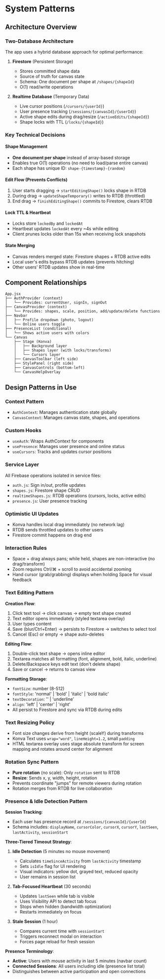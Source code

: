 # System Patterns

## Architecture Overview

### Two-Database Architecture
The app uses a hybrid database approach for optimal performance:

1. **Firestore** (Persistent Storage)
   - Stores committed shape data
   - Source of truth for canvas state
   - Schema: One document per shape at `/shapes/{shapeId}`
   - O(1) read/write operations

2. **Realtime Database** (Temporary Data)
   - Live cursor positions (`/cursors/{userId}`)
   - User presence tracking (`/sessions/{canvasId}/{userId}`)
   - Active shape edits during drag/resize (`/activeEdits/{shapeId}`)
   - Shape locks with TTL (`/locks/{shapeId}`)

### Key Technical Decisions

#### Shape Management
- **One document per shape** instead of array-based storage
- Enables true O(1) operations (no need to load/parse entire canvas)
- Each shape has unique ID: `shape-{timestamp}-{random}`

#### Edit Flow (Prevents Conflicts)
1. User starts dragging → `startEditingShape()` locks shape in RTDB
2. During drag → `updateShapeTemporary()` writes to RTDB (throttled)
3. End drag → `finishEditingShape()` commits to Firestore, clears RTDB

#### Lock TTL & Heartbeat
- Locks store `lockedBy` and `lockedAt`
- Heartbeat updates `lockedAt` every ~4s while editing
- Client prunes locks older than 15s when receiving lock snapshots

#### State Merging
- Canvas renders merged state: Firestore shapes + RTDB active edits
- Local user's edits bypass RTDB updates (prevents hitching)
- Other users' RTDB updates show in real-time

## Component Relationships

```
App.jsx
├── AuthProvider (context)
│   └── Provides: currentUser, signIn, signOut
├── CanvasProvider (context)
│   └── Provides: shapes, scale, position, add/update/delete functions
├── Navbar
│   ├── Profile dropdown (photo, logout)
│   └── Online users toggle
├── PresenceList (conditional)
│   └── Shows active users with colors
└── Canvas
    ├── Stage (Konva)
    │   ├── Background layer
    │   ├── Shapes layer (with locks/transforms)
    │   └── Cursors layer
    ├── CanvasToolbar (left side)
    ├── StylePanel (right side)
    ├── CanvasControls (bottom-left)
    └── CanvasHelpOverlay
```

## Design Patterns in Use

### Context Pattern
- `AuthContext`: Manages authentication state globally
- `CanvasContext`: Manages canvas state, shapes, and operations

### Custom Hooks
- `useAuth`: Wraps AuthContext for components
- `usePresence`: Manages user presence and online status
- `useCursors`: Tracks and updates cursor positions

### Service Layer
All Firebase operations isolated in service files:
- `auth.js`: Sign in/out, profile updates
- `shapes.js`: Firestore shape CRUD
- `realtimeShapes.js`: RTDB operations (cursors, locks, active edits)
- `presence.js`: User presence tracking

### Optimistic UI Updates
- Konva handles local drag immediately (no network lag)
- RTDB sends throttled updates to other users
- Firestore commit happens on drag end

### Interaction Rules
- Space + drag always pans; while held, shapes are non-interactive (no drag/transform)
- Zoom requires Ctrl/⌘ + scroll to avoid accidental zooming
- Hand cursor (grab/grabbing) displays when holding Space for visual feedback

### Text Editing Pattern
**Creation Flow**:
1. Click text tool → click canvas → empty text shape created
2. Text editor opens immediately (styled textarea overlay)
3. User types content
4. Save (blur/Ctrl+Enter) → persists to Firestore → switches to select tool
5. Cancel (Esc) or empty → shape auto-deletes

**Editing Flow**:
1. Double-click text shape → opens inline editor
2. Textarea matches all formatting (font, alignment, bold, italic, underline)
3. Delete/Backspace keys edit text (don't delete shape)
4. Save or cancel → returns to canvas view

**Formatting Storage**:
- `fontSize`: number (8-512)
- `fontStyle`: 'normal' | 'bold' | 'italic' | 'bold italic'
- `textDecoration`: '' | 'underline'
- `align`: 'left' | 'center' | 'right'
- All persist to Firestore and sync via RTDB during edits

### Text Resizing Policy
- Font size changes derive from height (scaleY) during transforms
- Konva Text uses `wrap="word"`, `lineHeight=1.2`, small `padding`
- HTML textarea overlay uses stage absolute transform for screen mapping and rotates around center for alignment

### Rotation Sync Pattern
- **Pure rotation** (no scale): Only `rotation` sent to RTDB
- **Resize**: Sends x, y, width, height, rotation
- Prevents coordinate "jumps" for remote viewers during rotation
- Rotation merges from RTDB for live collaboration

### Presence & Idle Detection Pattern
**Session Tracking**:
- Each user has presence record at `/sessions/{canvasId}/{userId}`
- Schema includes: `displayName`, `cursorColor`, `cursorX`, `cursorY`, `lastSeen`, `lastActivity`, `sessionStart`

**Three-Tiered Timeout Strategy**:
1. **Idle Detection** (5 minutes no mouse movement)
   - Calculates `timeSinceActivity` from `lastActivity` timestamp
   - Sets `isIdle` flag for UI rendering
   - Visual indicators: yellow dot, grayed text, reduced opacity
   - User remains in session list

2. **Tab-Focused Heartbeat** (30 seconds)
   - Updates `lastSeen` while tab is visible
   - Uses Visibility API to detect tab focus
   - Stops when hidden (bandwidth optimization)
   - Restarts immediately on focus

3. **Stale Session** (1 hour)
   - Compares current time with `sessionStart`
   - Triggers reconnect modal on interaction
   - Forces page reload for fresh session

**Presence Terminology**:
- **Active**: Users with mouse activity in last 5 minutes (navbar count)
- **Connected Sessions**: All users including idle (presence list total)
- Distinguishes between active participation and open connections

